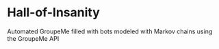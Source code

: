 # Hall-of-Insanity
Automated GroupeMe filled with bots modeled with Markov chains using the GroupeMe API
